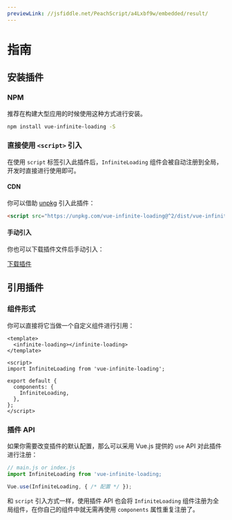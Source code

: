 ```yaml
---
previewLink: //jsfiddle.net/PeachScript/a4Lxbf9w/embedded/result/
---
```

# 指南

## 安装插件

### NPM

推荐在构建大型应用的时候使用这种方式进行安装。

``` bash
npm install vue-infinite-loading -S
```

### 直接使用 `<script>` 引入

在使用 `script` 标签引入此插件后，`InfiniteLoading` 组件会被自动注册到全局，开发时直接进行使用即可。

#### CDN

你可以借助 [unpkg](https://unpkg.com) 引入此插件：

``` html
<script src="https://unpkg.com/vue-infinite-loading@^2/dist/vue-infinite-loading.js"></script>
```

#### 手动引入

你也可以下载插件文件后手动引入：

<a target="_blank" href="https://github.com/PeachScript/vue-infinite-loading/raw/master/dist/vue-infinite-loading.js" class="button button-small button-basic">下载插件</a>

## 引用插件

### 组件形式

你可以直接将它当做一个自定义组件进行引用：

``` vue
<template>
  <infinite-loading></infinite-loading>
</template>

<script>
import InfiniteLoading from 'vue-infinite-loading';

export default {
  components: {
    InfiniteLoading,
  },
};
</script>
```

### 插件 API

如果你需要改变插件的默认配置，那么可以采用 Vue.js 提供的 `use` API 对此插件进行注册：

``` js
// main.js or index.js
import InfiniteLoading from 'vue-infinite-loading;

Vue.use(InfiniteLoading, { /* 配置 */ });
```

和 `script` 引入方式一样，使用插件 API 也会将 `InfiniteLoading` 组件注册为全局组件，在你自己的组件中就无需再使用 `components` 属性重复注册了。
